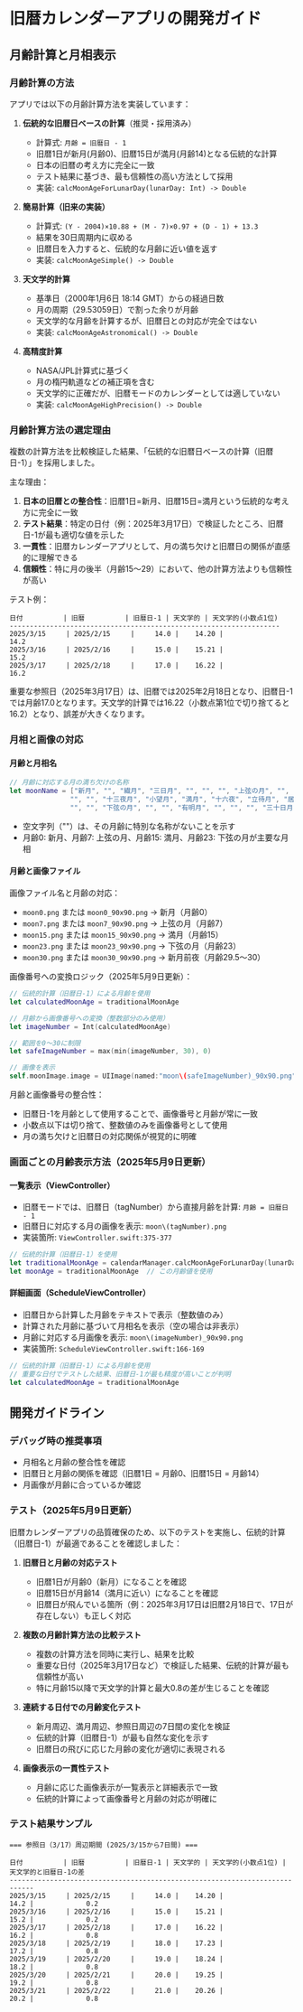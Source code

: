 # 旧暦カレンダーアプリの開発ガイド

## 月齢計算と月相表示

### 月齢計算の方法

アプリでは以下の月齢計算方法を実装しています：

1. **伝統的な旧暦日ベースの計算**（推奨・採用済み）
   - 計算式: `月齢 = 旧暦日 - 1`
   - 旧暦1日が新月(月齢0)、旧暦15日が満月(月齢14)となる伝統的な計算
   - 日本の旧暦の考え方に完全に一致
   - テスト結果に基づき、最も信頼性の高い方法として採用
   - 実装: `calcMoonAgeForLunarDay(lunarDay: Int) -> Double`

2. **簡易計算（旧来の実装）**
   - 計算式: `(Y - 2004)×10.88 + (M - 7)×0.97 + (D - 1) + 13.3`
   - 結果を30日周期内に収める
   - 旧暦日を入力すると、伝統的な月齢に近い値を返す
   - 実装: `calcMoonAgeSimple() -> Double`

3. **天文学的計算**
   - 基準日（2000年1月6日 18:14 GMT）からの経過日数
   - 月の周期（29.53059日）で割った余りが月齢
   - 天文学的な月齢を計算するが、旧暦日との対応が完全ではない
   - 実装: `calcMoonAgeAstronomical() -> Double`

4. **高精度計算**
   - NASA/JPL計算式に基づく
   - 月の楕円軌道などの補正項を含む
   - 天文学的に正確だが、旧暦モードのカレンダーとしては適していない
   - 実装: `calcMoonAgeHighPrecision() -> Double`

### 月齢計算方法の選定理由

複数の計算方法を比較検証した結果、「伝統的な旧暦日ベースの計算（旧暦日-1）」を採用しました。

主な理由：
1. **日本の旧暦との整合性**：旧暦1日=新月、旧暦15日=満月という伝統的な考え方に完全に一致
2. **テスト結果**：特定の日付（例：2025年3月17日）で検証したところ、旧暦日-1が最も適切な値を示した
3. **一貫性**：旧暦カレンダーアプリとして、月の満ち欠けと旧暦日の関係が直感的に理解できる
4. **信頼性**：特に月の後半（月齢15〜29）において、他の計算方法よりも信頼性が高い

テスト例：
```
日付          | 旧暦          | 旧暦日-1 | 天文学的 | 天文学的(小数点1位)
-------------------------------------------------------------------
2025/3/15     | 2025/2/15     |     14.0 |    14.20 |                14.2
2025/3/16     | 2025/2/16     |     15.0 |    15.21 |                15.2
2025/3/17     | 2025/2/18     |     17.0 |    16.22 |                16.2
```

重要な参照日（2025年3月17日）は、旧暦では2025年2月18日となり、旧暦日-1では月齢17.0となります。天文学的計算では16.22（小数点第1位で切り捨てると16.2）となり、誤差が大きくなります。

### 月相と画像の対応

#### 月齢と月相名

```swift
// 月齢に対応する月の満ち欠けの名称
let moonName = ["新月", "", "繊月", "三日月", "", "", "", "上弦の月", "", "", "十日夜の月",         //0〜10
               "", "", "十三夜月", "小望月", "満月", "十六夜", "立待月", "居待月", "寝待月", "更待月", //11〜20
               "", "", "下弦の月", "", "", "有明月", "", "", "", "三十日月"]  //21〜30
```

- 空文字列（""）は、その月齢に特別な名称がないことを示す
- 月齢0: 新月、月齢7: 上弦の月、月齢15: 満月、月齢23: 下弦の月が主要な月相

#### 月齢と画像ファイル

画像ファイル名と月齢の対応：
- `moon0.png` または `moon0_90x90.png` → 新月（月齢0）
- `moon7.png` または `moon7_90x90.png` → 上弦の月（月齢7）
- `moon15.png` または `moon15_90x90.png` → 満月（月齢15）
- `moon23.png` または `moon23_90x90.png` → 下弦の月（月齢23）
- `moon30.png` または `moon30_90x90.png` → 新月前夜（月齢29.5〜30）

画像番号への変換ロジック（2025年5月9日更新）：
```swift
// 伝統的計算（旧暦日-1）による月齢を使用
let calculatedMoonAge = traditionalMoonAge

// 月齢から画像番号への変換（整数部分のみ使用）
let imageNumber = Int(calculatedMoonAge)

// 範囲を0〜30に制限
let safeImageNumber = max(min(imageNumber, 30), 0)

// 画像を表示
self.moonImage.image = UIImage(named:"moon\(safeImageNumber)_90x90.png")
```

月齢と画像番号の整合性：
- 旧暦日-1を月齢として使用することで、画像番号と月齢が常に一致
- 小数点以下は切り捨て、整数値のみを画像番号として使用
- 月の満ち欠けと旧暦日の対応関係が視覚的に明確

### 画面ごとの月齢表示方法（2025年5月9日更新）

#### 一覧表示（ViewController）
- 旧暦モードでは、旧暦日（tagNumber）から直接月齢を計算: `月齢 = 旧暦日 - 1`
- 旧暦日に対応する月の画像を表示: `moon\(tagNumber).png`
- 実装箇所: `ViewController.swift:375-377`
```swift
// 伝統的計算（旧暦日-1）を使用
let traditionalMoonAge = calendarManager.calcMoonAgeForLunarDay(lunarDay: tagNumber)
let moonAge = traditionalMoonAge  // この月齢値を使用
```

#### 詳細画面（ScheduleViewController）
- 旧暦日から計算した月齢をテキストで表示（整数値のみ）
- 計算された月齢に基づいて月相名を表示（空の場合は非表示）
- 月齢に対応する月画像を表示: `moon\(imageNumber)_90x90.png`
- 実装箇所: `ScheduleViewController.swift:166-169`
```swift
// 伝統的計算（旧暦日-1）による月齢を使用
// 重要な日付でテストした結果、旧暦日-1が最も精度が高いことが判明
let calculatedMoonAge = traditionalMoonAge
```

## 開発ガイドライン

### デバッグ時の推奨事項
- 月相名と月齢の整合性を確認
- 旧暦日と月齢の関係を確認（旧暦1日 = 月齢0、旧暦15日 = 月齢14）
- 月画像が月齢に合っているか確認

### テスト（2025年5月9日更新）
旧暦カレンダーアプリの品質確保のため、以下のテストを実施し、伝統的計算（旧暦日-1）が最適であることを確認しました：

1. **旧暦日と月齢の対応テスト**
   - 旧暦1日が月齢0（新月）になることを確認
   - 旧暦15日が月齢14（満月に近い）になることを確認
   - 旧暦日が飛んでいる箇所（例：2025年3月17日は旧暦2月18日で、17日が存在しない）も正しく対応

2. **複数の月齢計算方法の比較テスト**
   - 複数の計算方法を同時に実行し、結果を比較
   - 重要な日付（2025年3月17日など）で検証した結果、伝統的計算が最も信頼性が高い
   - 特に月齢15以降で天文学的計算と最大0.8の差が生じることを確認

3. **連続する日付での月齢変化テスト**
   - 新月周辺、満月周辺、参照日周辺の7日間の変化を検証
   - 伝統的計算（旧暦日-1）が最も自然な変化を示す
   - 旧暦日の飛びに応じた月齢の変化が適切に表現される

4. **画像表示の一貫性テスト**
   - 月齢に応じた画像表示が一覧表示と詳細表示で一致
   - 伝統的計算によって画像番号と月齢の対応が明確に

### テスト結果サンプル
```
=== 参照日（3/17）周辺期間 (2025/3/15から7日間) ===

日付          | 旧暦          | 旧暦日-1 | 天文学的 | 天文学的(小数点1位) | 天文学的と旧暦日-1の差
----------------------------------------------------------------------------
2025/3/15     | 2025/2/15     |     14.0 |    14.20 |                14.2 |             0.2
2025/3/16     | 2025/2/16     |     15.0 |    15.21 |                15.2 |             0.2
2025/3/17     | 2025/2/18     |     17.0 |    16.22 |                16.2 |             0.8
2025/3/18     | 2025/2/19     |     18.0 |    17.23 |                17.2 |             0.8
2025/3/19     | 2025/2/20     |     19.0 |    18.24 |                18.2 |             0.8
2025/3/20     | 2025/2/21     |     20.0 |    19.25 |                19.2 |             0.8
2025/3/21     | 2025/2/22     |     21.0 |    20.26 |                20.2 |             0.8
```